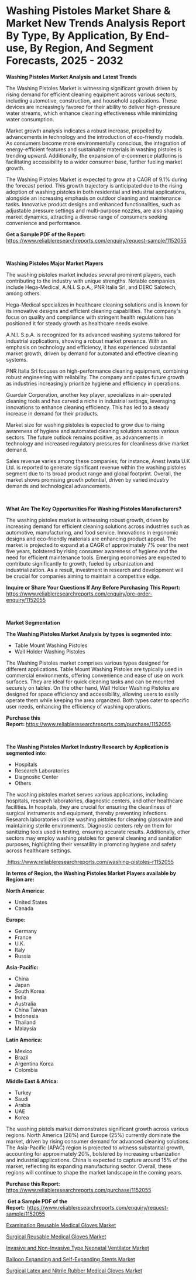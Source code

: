 <p><h1>Washing Pistoles Market Share & Market New Trends Analysis Report By Type, By Application, By End-use, By Region, And Segment Forecasts, 2025 - 2032</h1></p><p><strong>Washing Pistoles Market Analysis and Latest Trends</strong></p>
<p><p>The Washing Pistoles Market is witnessing significant growth driven by rising demand for efficient cleaning equipment across various sectors, including automotive, construction, and household applications. These devices are increasingly favored for their ability to deliver high-pressure water streams, which enhance cleaning effectiveness while minimizing water consumption.</p><p>Market growth analysis indicates a robust increase, propelled by advancements in technology and the introduction of eco-friendly models. As consumers become more environmentally conscious, the integration of energy-efficient features and sustainable materials in washing pistoles is trending upward. Additionally, the expansion of e-commerce platforms is facilitating accessibility to a wider consumer base, further fueling market growth.</p><p>The Washing Pistoles Market is expected to grow at a CAGR of 9.1% during the forecast period. This growth trajectory is anticipated due to the rising adoption of washing pistoles in both residential and industrial applications, alongside an increasing emphasis on outdoor cleaning and maintenance tasks. Innovative product designs and enhanced functionalities, such as adjustable pressure settings and multi-purpose nozzles, are also shaping market dynamics, attracting a diverse range of consumers seeking convenience and performance.</p></p>
<p><strong>Get a Sample PDF of the Report:&nbsp;</strong> <a href="https://www.reliableresearchreports.com/enquiry/request-sample/1152055?utm_campaign=102&utm_medium=2&utm_source=Github&utm_content=ia&utm_term=05032025&utm_id=washing-pistoles">https://www.reliableresearchreports.com/enquiry/request-sample/1152055</a></p>
<p>&nbsp;</p>
<p><strong>Washing Pistoles Major Market Players</strong></p>
<p><p>The washing pistoles market includes several prominent players, each contributing to the industry with unique strengths. Notable companies include Hega-Medical, A.N.I. S.p.A., PNR Italia Srl, and DERC Salotech, among others. </p><p>Hega-Medical specializes in healthcare cleaning solutions and is known for its innovative designs and efficient cleaning capabilities. The company's focus on quality and compliance with stringent health regulations has positioned it for steady growth as healthcare needs evolve.</p><p>A.N.I. S.p.A. is recognized for its advanced washing systems tailored for industrial applications, showing a robust market presence. With an emphasis on technology and efficiency, it has experienced substantial market growth, driven by demand for automated and effective cleaning systems.</p><p>PNR Italia Srl focuses on high-performance cleaning equipment, combining robust engineering with reliability. The company anticipates future growth as industries increasingly prioritize hygiene and efficiency in operations.</p><p>Guardair Corporation, another key player, specializes in air-operated cleaning tools and has carved a niche in industrial settings, leveraging innovations to enhance cleaning efficiency. This has led to a steady increase in demand for their products.</p><p>Market size for washing pistoles is expected to grow due to rising awareness of hygiene and automated cleaning solutions across various sectors. The future outlook remains positive, as advancements in technology and increased regulatory pressures for cleanliness drive market demand.</p><p>Sales revenue varies among these companies; for instance, Anest Iwata U.K Ltd. is reported to generate significant revenue within the washing pistoles segment due to its broad product range and global footprint. Overall, the market shows promising growth potential, driven by varied industry demands and technological advancements.</p></p>
<p>&nbsp;</p>
<p><strong>What Are The Key Opportunities For Washing Pistoles Manufacturers?</strong></p>
<p><p>The washing pistoles market is witnessing robust growth, driven by increasing demand for efficient cleaning solutions across industries such as automotive, manufacturing, and food service. Innovations in ergonomic designs and eco-friendly materials are enhancing product appeal. The market is projected to expand at a CAGR of approximately 7% over the next five years, bolstered by rising consumer awareness of hygiene and the need for efficient maintenance tools. Emerging economies are expected to contribute significantly to growth, fueled by urbanization and industrialization. As a result, investment in research and development will be crucial for companies aiming to maintain a competitive edge.</p></p>
<p><strong>Inquire or Share Your Questions If Any Before Purchasing This Report:</strong> <a href="https://www.reliableresearchreports.com/enquiry/pre-order-enquiry/1152055?utm_campaign=102&utm_medium=2&utm_source=Github&utm_content=ia&utm_term=05032025&utm_id=washing-pistoles">https://www.reliableresearchreports.com/enquiry/pre-order-enquiry/1152055</a></p>
<p>&nbsp;</p>
<p><strong>Market Segmentation</strong></p>
<p><strong>The Washing Pistoles Market Analysis by types is segmented into:</strong></p>
<p><ul><li>Table Mount Washing Pistoles</li><li>Wall Holder Washing Pistoles</li></ul></p>
<p><p>The Washing Pistoles market comprises various types designed for different applications. Table Mount Washing Pistoles are typically used in commercial environments, offering convenience and ease of use on work surfaces. They are ideal for quick cleaning tasks and can be mounted securely on tables. On the other hand, Wall Holder Washing Pistoles are designed for space efficiency and accessibility, allowing users to easily operate them while keeping the area organized. Both types cater to specific user needs, enhancing the efficiency of washing operations.</p></p>
<p><strong>Purchase this Report:&nbsp;</strong><a href="https://www.reliableresearchreports.com/purchase/1152055?utm_campaign=102&utm_medium=2&utm_source=Github&utm_content=ia&utm_term=05032025&utm_id=washing-pistoles">https://www.reliableresearchreports.com/purchase/1152055</a></p>
<p>&nbsp;</p>
<p><strong>The Washing Pistoles Market Industry Research by Application is segmented into:</strong></p>
<p><ul><li>Hospitals</li><li>Research Laboratories</li><li>Diagnostic Center</li><li>Others</li></ul></p>
<p><p>The washing pistoles market serves various applications, including hospitals, research laboratories, diagnostic centers, and other healthcare facilities. In hospitals, they are crucial for ensuring the cleanliness of surgical instruments and equipment, thereby preventing infections. Research laboratories utilize washing pistoles for cleaning glassware and maintaining sterile environments. Diagnostic centers rely on them for sanitizing tools used in testing, ensuring accurate results. Additionally, other sectors may employ washing pistoles for general cleaning and sanitation purposes, highlighting their versatility in promoting hygiene and safety across healthcare settings.</p></p>
<p><a href="https://www.reliableresearchreports.com/washing-pistoles-r1152055?utm_campaign=102&utm_medium=2&utm_source=Github&utm_content=ia&utm_term=05032025&utm_id=washing-pistoles">&nbsp;https://www.reliableresearchreports.com/washing-pistoles-r1152055</a></p>
<p><strong>In terms of Region, the Washing Pistoles Market Players available by Region are:</strong></p>
<p>
    <p> <strong> North America: </strong>
        <ul>
            <li>United States</li>
            <li>Canada</li>
        </ul>
        </p> 
    <p> <strong> Europe: </strong>
        <ul>
            <li>Germany</li>
            <li>France</li>
            <li>U.K.</li>
            <li>Italy</li>
            <li>Russia</li>
        </ul>
        </p> 
    <p> <strong> Asia-Pacific: </strong>
        <ul>
            <li>China</li>
            <li>Japan</li>
            <li>South Korea</li>
            <li>India</li>
            <li>Australia</li>
            <li>China Taiwan</li>
            <li>Indonesia</li>
            <li>Thailand</li>
            <li>Malaysia</li>
        </ul>
        </p> 
    <p> <strong> Latin America: </strong>
        <ul>
            <li>Mexico</li>
            <li>Brazil</li>
            <li>Argentina Korea</li>
            <li>Colombia</li>
        </ul>
        </p> 
    <p> <strong> Middle East & Africa: </strong>
        <ul>
            <li>Turkey</li>
            <li>Saudi</li>
            <li>Arabia</li>
            <li>UAE</li>
            <li>Korea</li>
        </ul>
    </p>
    </p>
<p><p>The washing pistols market demonstrates significant growth across various regions. North America (28%) and Europe (25%) currently dominate the market, driven by rising consumer demand for advanced cleaning solutions. The Asia-Pacific (APAC) region is projected to witness substantial growth, accounting for approximately 20%, bolstered by increasing urbanization and industrial applications. China is expected to capture around 15% of the market, reflecting its expanding manufacturing sector. Overall, these regions will continue to shape the market landscape in the coming years.</p></p>
<p><strong>Purchase this Report: </strong><a href="https://www.reliableresearchreports.com/purchase/1152055?utm_campaign=102&utm_medium=2&utm_source=Github&utm_content=ia&utm_term=05032025&utm_id=washing-pistoles">https://www.reliableresearchreports.com/purchase/1152055</a></p>
<p>&nbsp;<strong>Get a Sample PDF of the Report:&nbsp;&nbsp;</strong><a href="https://www.reliableresearchreports.com/enquiry/request-sample/1152055?utm_campaign=102&utm_medium=2&utm_source=Github&utm_content=ia&utm_term=05032025&utm_id=washing-pistoles">https://www.reliableresearchreports.com/enquiry/request-sample/1152055</a></p>
<p><strong></strong></p>
<p><p><a href="https://github.com/daleogrando/Market-Research-Report-List-1/blob/main/examination-reusable-medical-gloves-market.md?utm_campaign=102&utm_medium=2&utm_source=Github&utm_content=ia&utm_term=05032025&utm_id=washing-pistoles">Examination Reusable Medical Gloves Market</a></p><p><a href="https://github.com/dayaanapis5/Market-Research-Report-List-1/blob/main/surgical-reusable-medical-gloves-market.md?utm_campaign=102&utm_medium=2&utm_source=Github&utm_content=ia&utm_term=05032025&utm_id=washing-pistoles">Surgical Reusable Medical Gloves Market</a></p><p><a href="https://github.com/vaduzunny/Market-Research-Report-List-1/blob/main/invasive-and-non-invasive-type-neonatal-ventilator-market.md?utm_campaign=102&utm_medium=2&utm_source=Github&utm_content=ia&utm_term=05032025&utm_id=washing-pistoles">Invasive and Non-Invasive Type Neonatal Ventilator Market</a></p><p><a href="https://github.com/ubavicachida/Market-Research-Report-List-1/blob/main/balloon-expanding-and-self-expanding-stents-market.md?utm_campaign=102&utm_medium=2&utm_source=Github&utm_content=ia&utm_term=05032025&utm_id=washing-pistoles">Balloon Expanding and Self-Expanding Stents Market</a></p><p><a href="https://github.com/casimbrhelck/Market-Research-Report-List-1/blob/main/surgical-latex-and-nitrile-rubber-medical-gloves-market.md?utm_campaign=102&utm_medium=2&utm_source=Github&utm_content=ia&utm_term=05032025&utm_id=washing-pistoles">Surgical Latex and Nitrile Rubber Medical Gloves Market</a></p></p>